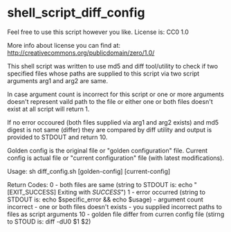 # shell_script_diff_config

Feel free to use this script however you like.
License is: CC0 1.0

More info about license you can find at:
http://creativecommons.org/publicdomain/zero/1.0/

This shell script was written to use md5 and diff tool/utility to check if two
specified files whose paths are supplied to this script via two script arguments
arg1 and arg2 are same.

In case argument count is incorrect for this script or one or more arguments doesn't
represent vaild path to the file or either one or both files doesn't exist at all
script will return 1.

If no error occoured (both files supplied via arg1 and arg2 exists) and md5 digest
is not same (differ) they are compared by diff utility
and output is provided to STDOUT and return 10.

Golden config is the original file or "golden configuration" file.
Current config is actual file or "current configuration" file (with latest modifications).

Usage:
sh diff_config.sh [golden-config] [current-config]

Return Codes:
0  - both files are same (string to STDOUT is: echo "[EXIT_SUCCESS] Exiting with *SUCCESS*")
1  - error occurred (string to STDOUT is: echo $specific_error && echo $usage)
      - argument count incorrect
      - one or both files doesn't exists
      - you supplied incorrect paths to files as script arguments
10 - golden file differ from curren config file (stirng to STOUD is: diff -dU0 $1 $2)
